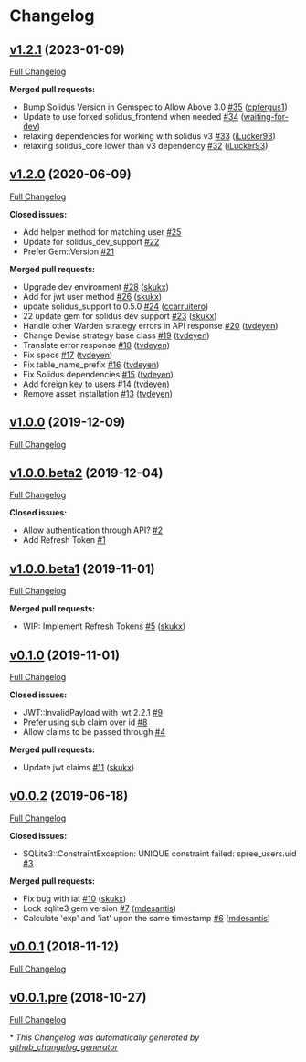 # Changelog

## [v1.2.1](https://github.com/solidusio-contrib/solidus_jwt/tree/v1.2.1) (2023-01-09)

[Full Changelog](https://github.com/solidusio-contrib/solidus_jwt/compare/v1.2.0...v1.2.1)

**Merged pull requests:**

- Bump Solidus Version in Gemspec to Allow Above 3.0 [\#35](https://github.com/solidusio-contrib/solidus_jwt/pull/35) ([cpfergus1](https://github.com/cpfergus1))
- Update to use forked solidus\_frontend when needed [\#34](https://github.com/solidusio-contrib/solidus_jwt/pull/34) ([waiting-for-dev](https://github.com/waiting-for-dev))
- relaxing dependencies for working with solidus v3 [\#33](https://github.com/solidusio-contrib/solidus_jwt/pull/33) ([iLucker93](https://github.com/iLucker93))
- relaxing solidus\_core lower than v3 dependency [\#32](https://github.com/solidusio-contrib/solidus_jwt/pull/32) ([iLucker93](https://github.com/iLucker93))

## [v1.2.0](https://github.com/solidusio-contrib/solidus_jwt/tree/v1.2.0) (2020-06-09)

[Full Changelog](https://github.com/solidusio-contrib/solidus_jwt/compare/v1.0.0...v1.2.0)

**Closed issues:**

- Add helper method for matching user [\#25](https://github.com/solidusio-contrib/solidus_jwt/issues/25)
- Update for solidus\_dev\_support [\#22](https://github.com/solidusio-contrib/solidus_jwt/issues/22)
- Prefer Gem::Version [\#21](https://github.com/solidusio-contrib/solidus_jwt/issues/21)

**Merged pull requests:**

- Upgrade dev environment [\#28](https://github.com/solidusio-contrib/solidus_jwt/pull/28) ([skukx](https://github.com/skukx))
- Add for jwt user method [\#26](https://github.com/solidusio-contrib/solidus_jwt/pull/26) ([skukx](https://github.com/skukx))
- update solidus\_support to 0.5.0 [\#24](https://github.com/solidusio-contrib/solidus_jwt/pull/24) ([ccarruitero](https://github.com/ccarruitero))
- 22 update gem for solidus dev support [\#23](https://github.com/solidusio-contrib/solidus_jwt/pull/23) ([skukx](https://github.com/skukx))
- Handle other Warden strategy errors in API response [\#20](https://github.com/solidusio-contrib/solidus_jwt/pull/20) ([tvdeyen](https://github.com/tvdeyen))
- Change Devise strategy base class [\#19](https://github.com/solidusio-contrib/solidus_jwt/pull/19) ([tvdeyen](https://github.com/tvdeyen))
- Translate error response [\#18](https://github.com/solidusio-contrib/solidus_jwt/pull/18) ([tvdeyen](https://github.com/tvdeyen))
- Fix specs [\#17](https://github.com/solidusio-contrib/solidus_jwt/pull/17) ([tvdeyen](https://github.com/tvdeyen))
- Fix table\_name\_prefix [\#16](https://github.com/solidusio-contrib/solidus_jwt/pull/16) ([tvdeyen](https://github.com/tvdeyen))
- Fix Solidus dependencies [\#15](https://github.com/solidusio-contrib/solidus_jwt/pull/15) ([tvdeyen](https://github.com/tvdeyen))
- Add foreign key to users [\#14](https://github.com/solidusio-contrib/solidus_jwt/pull/14) ([tvdeyen](https://github.com/tvdeyen))
- Remove asset installation [\#13](https://github.com/solidusio-contrib/solidus_jwt/pull/13) ([tvdeyen](https://github.com/tvdeyen))

## [v1.0.0](https://github.com/solidusio-contrib/solidus_jwt/tree/v1.0.0) (2019-12-09)

[Full Changelog](https://github.com/solidusio-contrib/solidus_jwt/compare/v1.0.0.beta2...v1.0.0)

## [v1.0.0.beta2](https://github.com/solidusio-contrib/solidus_jwt/tree/v1.0.0.beta2) (2019-12-04)

[Full Changelog](https://github.com/solidusio-contrib/solidus_jwt/compare/v1.0.0.beta1...v1.0.0.beta2)

**Closed issues:**

- Allow authentication through API? [\#2](https://github.com/solidusio-contrib/solidus_jwt/issues/2)
- Add Refresh Token [\#1](https://github.com/solidusio-contrib/solidus_jwt/issues/1)

## [v1.0.0.beta1](https://github.com/solidusio-contrib/solidus_jwt/tree/v1.0.0.beta1) (2019-11-01)

[Full Changelog](https://github.com/solidusio-contrib/solidus_jwt/compare/v0.1.0...v1.0.0.beta1)

**Merged pull requests:**

- WIP: Implement Refresh Tokens [\#5](https://github.com/solidusio-contrib/solidus_jwt/pull/5) ([skukx](https://github.com/skukx))

## [v0.1.0](https://github.com/solidusio-contrib/solidus_jwt/tree/v0.1.0) (2019-11-01)

[Full Changelog](https://github.com/solidusio-contrib/solidus_jwt/compare/v0.0.2...v0.1.0)

**Closed issues:**

- JWT::InvalidPayload with jwt 2.2.1 [\#9](https://github.com/solidusio-contrib/solidus_jwt/issues/9)
- Prefer using sub claim over id [\#8](https://github.com/solidusio-contrib/solidus_jwt/issues/8)
- Allow claims to be passed through [\#4](https://github.com/solidusio-contrib/solidus_jwt/issues/4)

**Merged pull requests:**

- Update jwt claims [\#11](https://github.com/solidusio-contrib/solidus_jwt/pull/11) ([skukx](https://github.com/skukx))

## [v0.0.2](https://github.com/solidusio-contrib/solidus_jwt/tree/v0.0.2) (2019-06-18)

[Full Changelog](https://github.com/solidusio-contrib/solidus_jwt/compare/v0.0.1...v0.0.2)

**Closed issues:**

- SQLite3::ConstraintException: UNIQUE constraint failed: spree\_users.uid [\#3](https://github.com/solidusio-contrib/solidus_jwt/issues/3)

**Merged pull requests:**

- Fix bug with iat [\#10](https://github.com/solidusio-contrib/solidus_jwt/pull/10) ([skukx](https://github.com/skukx))
- Lock sqlite3 gem version [\#7](https://github.com/solidusio-contrib/solidus_jwt/pull/7) ([mdesantis](https://github.com/mdesantis))
- Calculate 'exp' and 'iat' upon the same timestamp [\#6](https://github.com/solidusio-contrib/solidus_jwt/pull/6) ([mdesantis](https://github.com/mdesantis))

## [v0.0.1](https://github.com/solidusio-contrib/solidus_jwt/tree/v0.0.1) (2018-11-12)

[Full Changelog](https://github.com/solidusio-contrib/solidus_jwt/compare/v0.0.1.pre...v0.0.1)

## [v0.0.1.pre](https://github.com/solidusio-contrib/solidus_jwt/tree/v0.0.1.pre) (2018-10-27)

[Full Changelog](https://github.com/solidusio-contrib/solidus_jwt/compare/3e4c03b72d6259529a8cab3b0def7b338dc7b026...v0.0.1.pre)



\* *This Changelog was automatically generated by [github_changelog_generator](https://github.com/github-changelog-generator/github-changelog-generator)*
